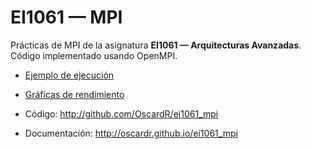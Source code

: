 EI1061 — MPI
===================

Prácticas de MPI de la asignatura **EI1061 — Arquitecturas Avanzadas**. Código implementado usando OpenMPI.

* [Ejemplo de ejecución ](md_usage.html)

* [Gráficas de rendimiento](md_performance.html)

* Código: http://github.com/OscardR/ei1061_mpi

* Documentación: http://oscardr.github.io/ei1061_mpi